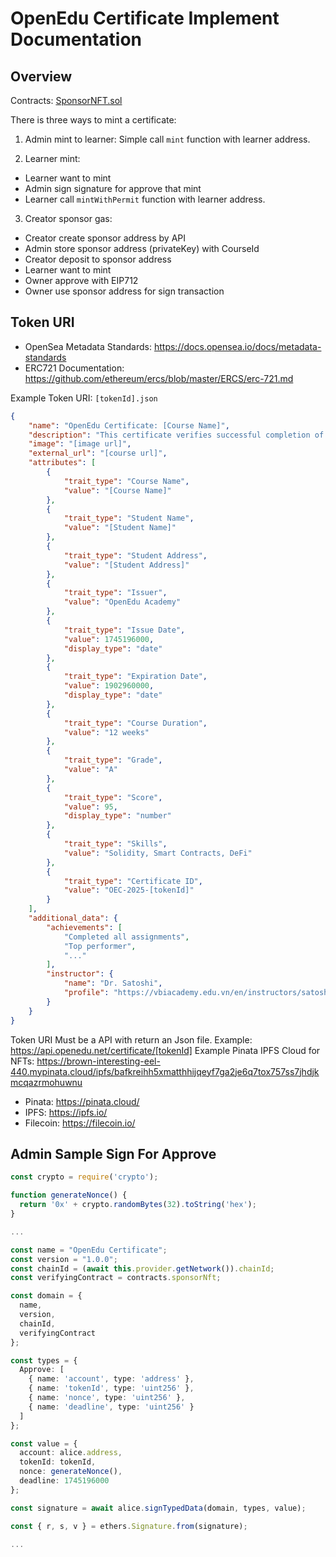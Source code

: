 # OpenEdu Certificate Implement Documentation

## Overview

Contracts: [SponsorNFT.sol](../../src/SponsorNFT.sol)

There is three ways to mint a certificate:

1. Admin mint to learner:
Simple call `mint` function with learner address.

2. Learner mint:
- Learner want to mint
- Admin sign signature for approve that mint
- Learner call `mintWithPermit` function with learner address.

3. Creator sponsor gas:
- Creator create sponsor address by API
- Admin store sponsor address (privateKey) with CourseId 
- Creator deposit to sponsor address
- Learner want to mint
- Owner approve with EIP712
- Owner use sponsor address for sign transaction

## Token URI

- OpenSea Metadata Standards: https://docs.opensea.io/docs/metadata-standards
- ERC721 Documentation: https://github.com/ethereum/ercs/blob/master/ERCS/erc-721.md

Example Token URI:
`[tokenId].json`
```json
{
    "name": "OpenEdu Certificate: [Course Name]",
    "description": "This certificate verifies successful completion of [Course Name] by [Student Name]",
    "image": "[image url]",
    "external_url": "[course url]",
    "attributes": [
        {
            "trait_type": "Course Name",
            "value": "[Course Name]"
        },
        {
            "trait_type": "Student Name",
            "value": "[Student Name]"
        },
        {
            "trait_type": "Student Address",
            "value": "[Student Address]"
        },
        {
            "trait_type": "Issuer",
            "value": "OpenEdu Academy"
        },
        {
            "trait_type": "Issue Date",
            "value": 1745196000,
            "display_type": "date"
        },
        {
            "trait_type": "Expiration Date",
            "value": 1902960000,
            "display_type": "date"
        },
        {
            "trait_type": "Course Duration",
            "value": "12 weeks"
        },
        {
            "trait_type": "Grade",
            "value": "A"
        },
        {
            "trait_type": "Score",
            "value": 95,
            "display_type": "number"
        },
        {
            "trait_type": "Skills",
            "value": "Solidity, Smart Contracts, DeFi"
        },
        {
            "trait_type": "Certificate ID",
            "value": "OEC-2025-[tokenId]"
        }
    ],
    "additional_data": {
        "achievements": [
            "Completed all assignments",
            "Top performer",
            "..."
        ],
        "instructor": {
            "name": "Dr. Satoshi",
            "profile": "https://vbiacademy.edu.vn/en/instructors/satoshi"
        }
    }
}
```

Token URI Must be a API with return an Json file. Example: https://api.openedu.net/certificate/[tokenId]
Example Pinata IPFS Cloud for NFTs: https://brown-interesting-eel-440.mypinata.cloud/ipfs/bafkreihh5xmatthhijqeyf7ga2je6q7tox757ss7jhdjkmcqazrmohuwnu

- Pinata: https://pinata.cloud/
- IPFS: https://ipfs.io/
- Filecoin: https://filecoin.io/

## Admin Sample Sign For Approve

```typescript
const crypto = require('crypto');

function generateNonce() {
  return '0x' + crypto.randomBytes(32).toString('hex');
}

...

const name = "OpenEdu Certificate";
const version = "1.0.0";
const chainId = (await this.provider.getNetwork()).chainId;
const verifyingContract = contracts.sponsorNft;

const domain = {
  name,
  version,
  chainId,
  verifyingContract
};

const types = {
  Approve: [
    { name: 'account', type: 'address' },
    { name: 'tokenId', type: 'uint256' },
    { name: 'nonce', type: 'uint256' },
    { name: 'deadline', type: 'uint256' }
  ]
};

const value = {
  account: alice.address,
  tokenId: tokenId,
  nonce: generateNonce(),
  deadline: 1745196000
};

const signature = await alice.signTypedData(domain, types, value);

const { r, s, v } = ethers.Signature.from(signature);

...
```